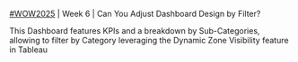 [#WOW2025](https://workout-wednesday.com/2025w6tab/) | Week 6 | Can You Adjust Dashboard Design by Filter?

This Dashboard features KPIs and a breakdown by Sub-Categories, allowing to filter by Category leveraging the Dynamic Zone Visibility feature in Tableau
